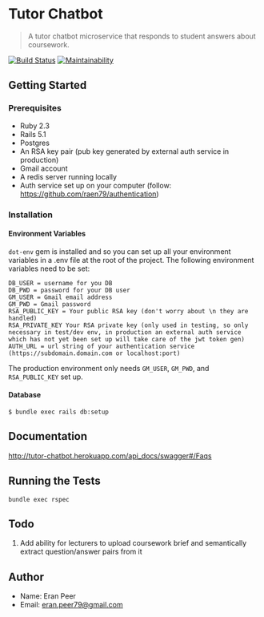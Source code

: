 # Tutor Chatbot
> A tutor chatbot microservice that responds to student answers about coursework.

[![Build Status](https://api.travis-ci.org/raen79/tutor_chatbot.svg?branch=master)](https://travis-ci.org/raen79/tutor_chatbot)
[![Maintainability](https://api.codeclimate.com/v1/badges/0976a8b00ba35bf8abbd/maintainability)](https://codeclimate.com/github/raen79/tutor_chatbot/maintainability)
## Getting Started
### Prerequisites
- Ruby 2.3
- Rails 5.1
- Postgres
- An RSA key pair (pub key generated by external auth service in production)
- Gmail account
- A redis server running locally
- Auth service set up on your computer (follow: https://github.com/raen79/authentication)
### Installation
#### Environment Variables
`dot-env` gem is installed and so you can set up all your environment variables in a .env file at the root of the project. The following environment variables need to be set:
```
DB_USER = username for you DB
DB_PWD = password for your DB user
GM_USER = Gmail email address
GM_PWD = Gmail password
RSA_PUBLIC_KEY = Your public RSA key (don't worry about \n they are handled)
RSA_PRIVATE_KEY Your RSA private key (only used in testing, so only necessary in test/dev env, in production an external auth service which has not yet been set up will take care of the jwt token gen)
AUTH_URL = url string of your authentication service (https://subdomain.domain.com or localhost:port)
```
The production environment only needs `GM_USER`, `GM_PWD`, and `RSA_PUBLIC_KEY` set up.
#### Database
```
$ bundle exec rails db:setup
```
## Documentation
http://tutor-chatbot.herokuapp.com/api_docs/swagger#/Faqs
## Running the Tests
`bundle exec rspec`
## Todo
1) Add ability for lecturers to upload coursework brief and semantically extract question/answer pairs from it
## Author
- Name: Eran Peer
- Email: eran.peer79@gmail.com
